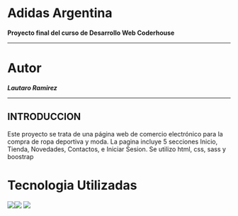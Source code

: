 # Adidas Argentina

**Proyecto final del curso de Desarrollo Web Coderhouse**

------------
# Autor
***Lautaro Ramirez***

------------
## INTRODUCCION
Este proyecto se trata de una página web de comercio electrónico para la compra de ropa deportiva y moda.
La pagina incluye 5 secciones Inicio, Tienda, Novedades, Contactos, e Iniciar Sesion. 
Se utilizo html, css, sass y boostrap

# Tecnologia Utilizadas
![](https://upload.wikimedia.org/wikipedia/commons/thumb/6/61/HTML5_logo_and_wordmark.svg/200px-HTML5_logo_and_wordmark.svg.png)![](https://lineadecodigo.com/wp-content/uploads/2014/04/css.png)
![](https://mariohd.com/content/images/2019/05/bootstrap-sass.png)

